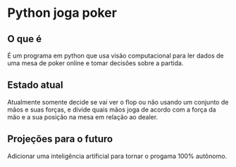 # Python joga poker

## O que é

É um programa em python que usa visão computacional para ler dados de uma mesa de poker online e tomar decisões sobre a partida.

## Estado atual
Atualmente somente decide se vai ver o flop ou não usando um conjunto de mãos e suas forças, e divide quais mãos joga de acordo com a força da mão e a sua posição na mesa em relação ao dealer.

## Projeções para o futuro
Adicionar uma inteligência artificial para tornar o progama 100% autônomo.
